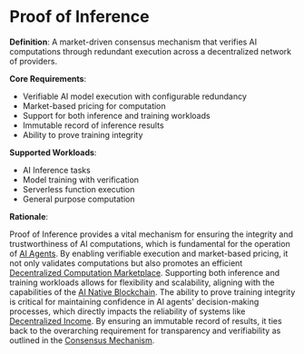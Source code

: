 # Proof of Inference

**Definition**: A market-driven consensus mechanism that verifies AI computations through redundant execution across a decentralized network of providers.

**Core Requirements**:
- Verifiable AI model execution with configurable redundancy
- Market-based pricing for computation
- Support for both inference and training workloads
- Immutable record of inference results
- Ability to prove training integrity

**Supported Workloads**:
- AI Inference tasks
- Model training with verification
- Serverless function execution
- General purpose computation

**Rationale**:

Proof of Inference provides a vital mechanism for ensuring the integrity and trustworthiness of AI computations, which is fundamental for the operation of [AI Agents](DCI-Agent.md). By enabling verifiable execution and market-based pricing, it not only validates computations but also promotes an efficient [Decentralized Computation Marketplace](decentralized-computation-marketplace.md). Supporting both inference and training workloads allows for flexibility and scalability, aligning with the capabilities of the [AI Native Blockchain](ai-native-blockchain.md). The ability to prove training integrity is critical for maintaining confidence in AI agents' decision-making processes, which directly impacts the reliability of systems like [Decentralized Income](decentralized-income.md). By ensuring an immutable record of results, it ties back to the overarching requirement for transparency and verifiability as outlined in the [Consensus Mechanism](consensus-mechanism.md).
  